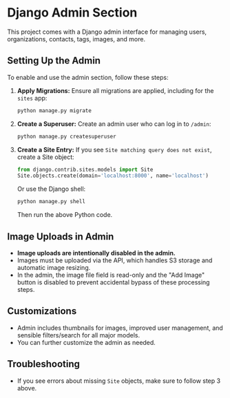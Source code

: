 # Django Admin Section

This project comes with a Django admin interface for managing users, organizations, contacts, tags, images, and more.

## Setting Up the Admin

To enable and use the admin section, follow these steps:

1. **Apply Migrations:**
   Ensure all migrations are applied, including for the `sites` app:

   ```bash
   python manage.py migrate
   ```

2. **Create a Superuser:**
   Create an admin user who can log in to `/admin`:

   ```bash
   python manage.py createsuperuser
   ```

3. **Create a Site Entry:**
   If you see `Site matching query does not exist`, create a Site object:
   ```python
   from django.contrib.sites.models import Site
   Site.objects.create(domain='localhost:8000', name='localhost')
   ```
   Or use the Django shell:
   ```bash
   python manage.py shell
   ```
   Then run the above Python code.

## Image Uploads in Admin

- **Image uploads are intentionally disabled in the admin.**
- Images must be uploaded via the API, which handles S3 storage and automatic image resizing.
- In the admin, the image file field is read-only and the "Add Image" button is disabled to prevent accidental bypass of these processing steps.

## Customizations

- Admin includes thumbnails for images, improved user management, and sensible filters/search for all major models.
- You can further customize the admin as needed.

## Troubleshooting

- If you see errors about missing `Site` objects, make sure to follow step 3 above.
